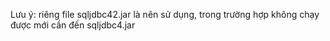 Lưu ý: riêng file sqljdbc42.jar là nên sử dụng, trong trường hợp không chạy được mới cần đến sqljdbc4.jar
